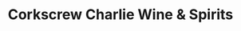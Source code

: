 ---
title: "Corkscrew Charlie Wine & Spirits"
url: /airdrie/corkscrew-charlie-wine-and-spirits/
shop: alcohol
---